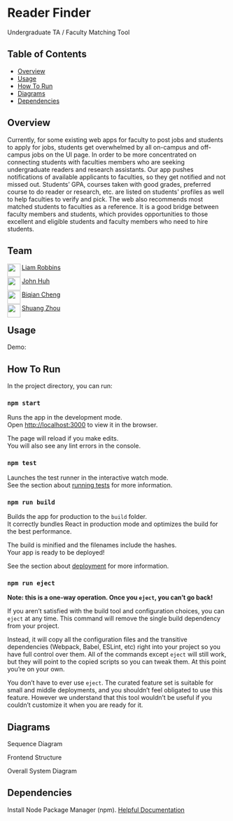 # Reader Finder
 Undergraduate TA / Faculty Matching Tool

## Table of Contents
- [Overview](#overview)
- [Usage](#usage)
- [How To Run](#how-to-run)
- [Diagrams](#diagrams)
- [Dependencies](#dependencies)

## Overview
Currently, for some existing web apps for faculty to post jobs and students to apply for jobs, students get overwhelmed by all on-campus and off-campus jobs on the UI page.
In order to be more concentrated on connecting students with faculties members who are seeking undergraduate readers and research assistants. Our app pushes notifications of available applicants to faculties, so they get notified and not missed out. Students’ GPA, courses taken with good grades, preferred course to do reader or research, etc. are listed on students' profiles as well to help faculties to verify and pick. The web also recommends most matched students to faculties as a reference.
It is a good bridge between faculty members and students, which provides opportunities to those excellent and eligible students and faculty members who need to hire students.


## Team
<a href="https://github.com/msalloum" target="_blank"><img src="https://avatars2.githubusercontent.com/u/43684409?s=400&u=9ead5b964314918b42799ab025417a42d6b0b5c1&v=4" align="left" height="30px">Liam Robbins </a>

<a href="https://github.com/jth06" target="_blank"><img src="https://avatars2.githubusercontent.com/u/46543413?s=400&v=4" align="left" height="30px">John Huh </a>

<a href="https://github.com/KatelynCheng" target="_blank"><img src="https://avatars1.githubusercontent.com/u/56491037?s=400&u=ba434f3a9c8e98740a9d1865878b081cf2d30d64&v=4" align="left" height="30px">Biqian Cheng</a>

<a href="https://github.com/DiamondKen" target="_blank"><img src="https://avatars2.githubusercontent.com/u/27392703?s=460&u=ac0fe50ecb3188b0ba99488948daefcc461a7f68&v=4" align="left" height="30px">Shuang Zhou </a>
## Usage
Demo: <Link to youtube video>

<Screenshot of application>

## How To Run
In the project directory, you can run:

### `npm start`

Runs the app in the development mode.<br />
Open [http://localhost:3000](http://localhost:3000) to view it in the browser.

The page will reload if you make edits.<br />
You will also see any lint errors in the console.

### `npm test`

Launches the test runner in the interactive watch mode.<br />
See the section about [running tests](https://facebook.github.io/create-react-app/docs/running-tests) for more information.

### `npm run build`

Builds the app for production to the `build` folder.<br />
It correctly bundles React in production mode and optimizes the build for the best performance.

The build is minified and the filenames include the hashes.<br />
Your app is ready to be deployed!

See the section about [deployment](https://facebook.github.io/create-react-app/docs/deployment) for more information.

### `npm run eject`

**Note: this is a one-way operation. Once you `eject`, you can’t go back!**

If you aren’t satisfied with the build tool and configuration choices, you can `eject` at any time. This command will remove the single build dependency from your project.

Instead, it will copy all the configuration files and the transitive dependencies (Webpack, Babel, ESLint, etc) right into your project so you have full control over them. All of the commands except `eject` will still work, but they will point to the copied scripts so you can tweak them. At this point you’re on your own.

You don’t have to ever use `eject`. The curated feature set is suitable for small and middle deployments, and you shouldn’t feel obligated to use this feature. However we understand that this tool wouldn’t be useful if you couldn’t customize it when you are ready for it.

## Diagrams

Sequence Diagram

Frontend Structure


Overall System Diagram

## Dependencies
Install Node Package Manager (npm). [Helpful Documentation](https://www.npmjs.com/get-npm)

